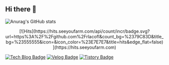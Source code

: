 ## Hi there 👋

![Anurag's GitHub stats](https://github-readme-stats.vercel.app/api?rlacofl=anuraghazra&show_icons=true&theme=transparent)

<div align=center>
[![Hits](https://hits.seeyoufarm.com/api/count/incr/badge.svg?url=https%3A%2F%2Fgithub.com%2Frlacofl&count_bg=%2379C83D&title_bg=%23555555&icon=&icon_color=%23E7E7E7&title=hits&edge_flat=false)](https://hits.seeyoufarm.com)              
</div>



[![Tech Blog Badge](http://img.shields.io/badge/-Tech%20blog-black?style=flat-square&logo=github&link=https://rlacofl.github.io/)](https://rlacofl.github.io/)
[![Velog Badge](https://img.shields.io/badge/Velog-20C997?style=flat-square&logo=youtube&link=https://www.youtube.com)](https://www.youtube.com)
[![Tistory Badge](https://img.shields.io/badge/tistory-000000?style=flat-square&logo=youtube&link=https://www.youtube.com)](https://www.youtube.com)
